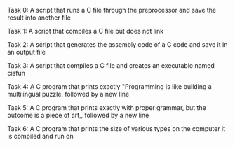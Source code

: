 Task 0:  A script that runs a C file through the preprocessor and save the result into another file

Task 1:  A script that compiles a C file but does not link

Task 2:  A script that generates the assembly code of a C code and save it in an output file  

Task 3:  A script that compiles a C file and creates an executable named cisfun

Task 4:  A C program that prints exactly "Programming is like building a multilingual puzzle, followed by a new line

Task 5:  A C program that prints exactly with proper grammar, but the outcome is a piece of art,, followed by a new line

Task 6:  A C program that prints the size of various types on the computer it is compiled and run on
